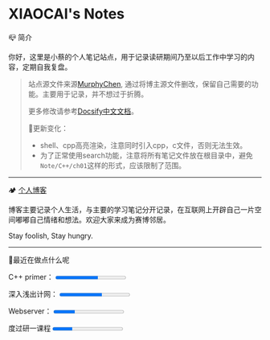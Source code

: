 <h1>XIAOCAI's Notes</h1>

📪 简介

你好，这里是小蔡的个人笔记站点，用于记录读研期间乃至以后工作中学习的内容，定期自我复盘。

> 站点源文件来源[MurphyChen](https://docs.mphy.top/#/), 通过将博主源文件删改，保留自己需要的功能。主要用于记录，并不想过于折腾。
>
> 更多修改请参考[Docsify中文文档](https://docsify.js.org/#/zh-cn/)。
>
> 🚧更新变化：
>
> - shell、cpp高亮渲染，注意同时引入cpp，c文件，否则无法生效。
> - 为了正常使用search功能，注意将所有笔记文件放在根目录中，避免`Note/C++/ch01`这样的形式，应该限制了范围。


---

🏕 [个人博客](https://shixiaocaia.fun)

博客主要记录个人生活，与主要的学习笔记分开记录，在互联网上开辟自己一片空间嘟嘟自己情绪和想法。欢迎大家来成为赛博邻居。

Stay foolish, Stay hungry.

---

🍳最近在做点什么呢

<p>
    <label for="file">C++ primer：</label>
    <progress max="100" value="60"> 60% </progress>
</p>
<p>
    <label for="file">深入浅出计网：</label>
    <progress max="100" value="60"> 60% </progress>
</p>
<p>
    <label for="file">Webserver：</label>
    <progress max="100" value="30"> 60% </progress>
</p>
<p>
    <label for="file">度过研一课程  </label>
    <progress max="100" value="28"> 60% </progress>
</p>


